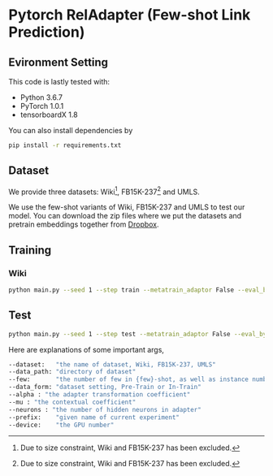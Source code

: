 # Pytorch RelAdapter (Few-shot Link Prediction)

## Evironment Setting
This code is lastly tested with:
* Python 3.6.7
* PyTorch 1.0.1
* tensorboardX 1.8

You can also install dependencies by
```bash
pip install -r requirements.txt
```

## Dataset
We provide three datasets: Wiki[^1], FB15K-237[^1] and UMLS.

We use the few-shot variants of Wiki, FB15K-237 and UMLS to test our model. You can download the zip files where we put the datasets and pretrain embeddings together from [Dropbox](https://www.dropbox.com/scl/fi/x7eih477f0gsx7lo0dksi/Dataset.zip?rlkey=gu2lcy1532u2ldux1opq2izad&dl=0). 

## Training
### Wiki
```bash
python main.py --seed 1 --step train --metatrain_adaptor False --eval_by_rel False --prefix wikione_1shot_pretrain --alpha 0.3 --mu 0.05 --neurons 50 --device 0
```

## Test
```bash
python main.py --seed 1 --step test --metatrain_adaptor False --eval_by_rel True --prefix wikione_1shot_pretrain --alpha 0.3 --mu 0.05 --neurons 50 --device 0
```

Here are explanations of some important args,

```bash
--dataset:   "the name of dataset, Wiki, FB15K-237, UMLS"
--data_path: "directory of dataset"
--few:       "the number of few in {few}-shot, as well as instance number in support set"
--data_form: "dataset setting, Pre-Train or In-Train"
--alpha : "the adapter transformation coefficient"
--mu : "the contextual coefficient"
--neurons : "the number of hidden neurons in adapter"
--prefix:    "given name of current experiment"
--device:    "the GPU number"
```

[^1]: Due to size constraint, Wiki and FB15K-237 has been excluded.
